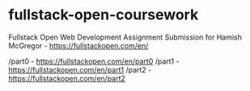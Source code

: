 # fullstack-open-coursework
Fullstack Open Web Development Assignment Submission for Hamish McGregor - https://fullstackopen.com/en/

/part0 - https://fullstackopen.com/en/part0
/part1 - https://fullstackopen.com/en/part1
/part2 - https://fullstackopen.com/en/part2
